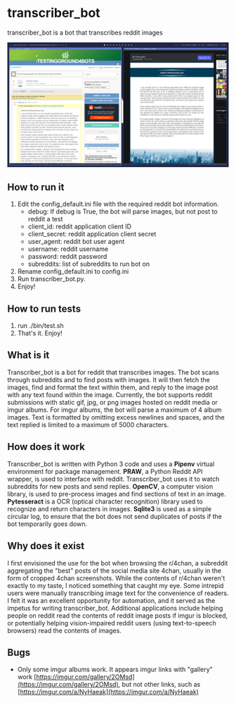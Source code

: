 # transcriber_bot

transcriber_bot is a bot that transcribes reddit images

![Screenshot](screenshot.png)

## How to run it

1. Edit the config_default.ini file with the required reddit bot information.
    * debug: If debug is True, the bot will parse images, but not post to reddit
      a test
    * client_id: reddit application client ID
    * client_secret: reddit application client secret
    * user_agent: reddit bot user agent
    * username: reddit username
    * password: reddit password
    * subreddits: list of subreddits to run bot on
2. Rename config_default.ini to config.ini
3. Run transcriber_bot.py.
4. Enjoy!

## How to run tests

1. run ./bin/test.sh
2. That's it. Enjoy!

## What is it

Transcriber_bot is a bot for reddit that transcribes images. The bot scans through subreddits and
to find posts with images. It will then fetch the images, find and format the text within them, and
reply to the image post with any text found within the image. Currently, the bot supports reddit
submissions with static gif, jpg, or png images hosted on reddit media or imgur albums. For imgur
albums, the bot will parse a maximum of 4 album images. Text is formatted by omitting excess
newlines and spaces, and the text replied is limited to a maximum of 5000 characters.

## How does it work

Transcriber_bot is written with Python 3 code and uses a **Pipenv** virtual environment for package
management. **PRAW**, a Python Reddit API wrapper, is used to interface with reddit.
Transcriber_bot uses it to watch subreddits for new posts and send replies. **OpenCV**, a computer
vision library, is used to pre-process images and find sections of text in an image.
**Pytesseract** is a OCR (optical character recognition) library used to recognize and return
characters in images. **Sqlite3** is used as a simple circular log, to ensure that the bot does not
send duplicates of posts if the bot temporarily goes down.

## Why does it exist

I first envisioned the use for the bot when browsing the r/4chan, a subreddit aggregating the
"best" posts of the social media site 4chan, usually in the form of cropped 4chan screenshots.
While the contents of r/4chan weren't exactly to my taste, I noticed something that caught my eye.
Some intrepid users were manually transcribing image text for the convenience of readers. I felt it
was an excellent opportunity for automation, and it served as the impetus for writing
transcriber_bot. Additional applications include helping people on reddit read the contents of
reddit image posts if imgur is blocked, or potentially helping vision-impaired reddit users (using
text-to-speech browsers) read the contents of images.

## Bugs

* Only some imgur albums work. It appears imgur links with "gallery" work
  [https://imgur.com/gallery/2OMsd](https://imgur.com/gallery/2OMsd), but not other links, such as
  [https://imgur.com/a/NyHaeak](https://imgur.com/a/NyHaeak)
